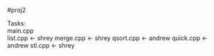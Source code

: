 #proj2

Tasks:  
main.cpp  
list.cpp  <- shrey
merge.cpp  <- shrey
qsort.cpp  <- andrew
quick.cpp  <- andrew
stl.cpp  <- shrey
